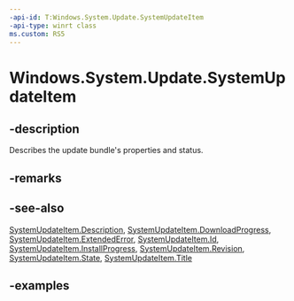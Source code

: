 ```yaml
---
-api-id: T:Windows.System.Update.SystemUpdateItem
-api-type: winrt class
ms.custom: RS5
---
```


<!-- Class syntax.
public class SystemUpdateItem 
-->

# Windows.System.Update.SystemUpdateItem

## -description
Describes the update bundle's properties and status.

## -remarks

## -see-also
[SystemUpdateItem.Description](systemupdateitem_description.md),
[SystemUpdateItem.DownloadProgress](systemupdateitem_downloadprogress.md),
[SystemUpdateItem.ExtendedError](systemupdateitem_extendederror.md),
[SystemUpdateItem.Id](systemupdateitem_id.md),
[SystemUpdateItem.InstallProgress](systemupdateitem_installprogress.md),
[SystemUpdateItem.Revision](systemupdateitem_revision.md),
[SystemUpdateItem.State](systemupdateitem_state.md),
[SystemUpdateItem.Title](systemupdateitem_title.md)

## -examples

